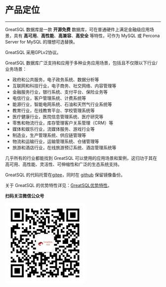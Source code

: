 # 产品定位
---

GreatSQL 数据库是一款 **开源免费** 数据库，可在普通硬件上满足金融级应用场景，具有 **高可用**、**高性能**、**高兼容**、**高安全** 等特性，可作为 MySQL 或 Percona Server for MySQL 的理想可选替换。

GreatSQL 采用GPLv2协议。

GreatSQL 数据库广泛支持和应用于多种业务应用场景，包括且不仅限以下行业/业务场景：
- 政府和公共服务，电子政务系统、数据分析等
- 互联网和科技行业，电子商务、社交网络、内容管理等
- 金融服务行业，银行系统、支付平台、保险业务等
- 电信行业，客户管理系统、计费系统等
- 能源行业，智能电网系统、石油和天然气行业系统等
- 教育行业，在线教育平台、学校管理系统等
- 医疗健康行业，医院信息管理系统、医疗研究等
- 零售和物流行业，库存管理客户关系管理（CRM）等
- 媒体和娱乐行业，流媒体服务、游戏行业等
- 制造业，生产管理系统、供应链管理等
- 物流和运输行业，运输管理系统、仓储管理等
- 旅游和酒店行业，在线旅游预订系统、酒店管理系统等

几乎所有的行业都能找到 GreatSQL 可以使用的应用场景和案例，这归功于其在高可用、高性能、灵活性、可伸缩性和广泛的生态系统支持。

GreatSQL 的代码托管在[gitee](https://gitee.com/GreatSQL/GreatSQL)，同时在 [github](https://github.com/GreatSQL/GreatSQL) 保留镜像备份。

关于 GreatSQL 的优势特性详见：[GreatSQL优势特性](./1-3-greatsql-features.md)。


**扫码关注微信公众号**

![greatsql-wx](../greatsql-wx.jpg)
